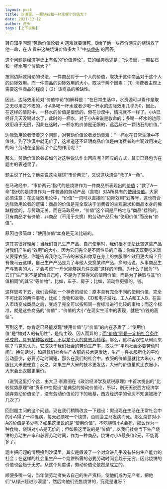 ```yaml
---
layout: post
title: 沙漠里，一颗钻石和一杯水哪个价值大？
date: 2021-12-12
author: 虎头
tags: [上下求索]
---
```


 转自知乎问题“劳动价值论者 A 遇难就要饿死，B给了他一块市价两元的烧饼救了他一命，在 A 看来这块烧饼价值多大？”中[@虎头](https://www.zhihu.com/question/463563215/answer/2267065545)  的回答。

<!--- more --->

这个问题是经济学史上有名的“价值悖论”，它的经典表述是：“沙漠里，一颗钻石和一杯水哪个价值大？”

按照边际效用论的说法，一件商品对于一个人的价值，取决于这件商品对于这个人的边际效用。而一件商品的边际效用的大小，取决于两个因素：（1）消费者主观上需要这件商品的程度；（2）该商品的稀缺性。

因此，边际效用论对“价值悖论”的解释是：“在日常生活中，水资源可以看作是取之无尽用之不竭的，小A多喝一杯水或者少喝一杯水的边际效用几乎为0，因此，在这样的情形中，一杯水的价值是很低的。但在沙漠中，情况就不一样了。小A已经好几天没喝过水了，此时的一杯水，对于小A来说是救命的；多喝一杯水的边际效用趋于无限，因此在这时，一杯水的价值是无限的，远远超过一颗钻石的价值。”

边际效用论者借着这个问题，对劳动价值论者发动责难：“一杯水在日常生活中不值钱，到了沙漠中就无价了，这难道还不证明商品价值是由消费者的主观效用决定的吗？劳动在这里起了个屁的作用呢？”

那么，劳动价值论者该如何对这种说法作出回应呢？回应的方式，其实已经包含在题主的表述里了。

题主说了什么？他先说这块烧饼“市价两元”，又说这块烧饼“救了A一命”。

在马政经中，“市价两元”指代的是烧饼作为一件商品所表现出的<u>价值</u>；“救了A一命”指代的是烧饼作为一件普通的劳动产品（食物）对A所具有的<u>使用价值</u>。大家必须注意：在边际效用论中，“价值”一词可以直接同“边际效用”划等号，这也符合边际效用论者的逻辑：商品的价值是完全取决于消费者的主观需求和商品本身的稀缺程度的，与劳动无关。而在马政经中，“价值”这个词是严格地与“商品”挂钩的。只有商品才有价值，非商品（不用于交换）的劳动产品只有“使用价值”而没有“价值”。

原因也很简单：“使用价值”本身是无法比较的。

这其实很好理解：当我们自己生产产品、自己使用时，我们根本无法比较这些产品对我们产生的“效用”的大小，因为它们完全是不同性质的产品：你每天既要吃米饭又要穿衣服，你能告诉我你吃下去的米饭和你穿在身上的衣服哪个效用更大吗？只有像马云这样，自己生产产品是为了与他人交换某种产品，换句话说，从事商品生产与售卖的人，才会考虑“一斤米能够换几件衣服”这样的问题。为什么？因为“马云们”生产米不是留给自己吃，不是为了获得米的使用价值，而是为了换取与其“价值相同”的其它“等价物”，比如，车子、房子；比如，流动性更强的，钱。

这样思考下去，我们会得到一个神奇的结论：原本具有完全不同的使用价值，完全不可比较的两件事物，比如：食物和衣物、CD和电子游戏、工人A和工人B，在进入市场变成商品之后，变成了完全可以按照同一套标准进行比较的事物；而这个标准，就是这些商品的“价值”；“价值的大小”在现实生活中的表现，就是“价钱的高低”。

写到这里，你肯定已经能发现“使用价值”与“价值”的内在矛盾了：“使用价值”是“物对人的有用性”，是纯主观、因人而异的；<u>而“价值”则是一定的社会条件形成的，具有某种客观性，不以某个人的意志为转移</u>。那么，这种客观性从何而来呢？马克思认为，它取决于我们社会的劳动生产率，取决于“平均社会必要劳动时间”。换句话说，如果我们社会生产衣服的技术更发达，生产一件衣服所化的平均劳动量少，必要劳动时间短，那么在我们的社会中，衣服的价值量就比大米小，衣服比大米更便宜；反之，如果生产大米的技术更发达，大米的价值量就比衣服小，大米会比衣服更廉价。

（说到这里打个岔，由大卫·李嘉图在《政治经济学及赋税原理》中首次提出的“比较优势原理”和“货币中性假设”是典型的劳动价值论，所以，别天天说西方经济学抛弃劳动价值论了，没有劳动价值论打下的地基，西方经济学的骨灰不知道被扬了几次了）

回到题主问的这个问题。现在我们稍稍改变一下题设：假设现在生活在正常社会中的小A得了一种怪病，每天必须吃一个烧饼，否则会立马发病而死。那么烧饼对小A的价值是多少呢？如果这里说的是“使用价值”，不吃烧饼小A会死，那么作为一种食物，烧饼对小A是无价的；但如果这里说的是“价值”，以我们社会当下生产烧饼的劳动生产率和必要劳动时间，作为一种商品，烧饼对小A最多值2元，不能再多了。

题主把问题的情境换到沙漠里，其实是假设了一个对烧饼几乎没有任何生产能力的社会；在这样的社会里生产一个烧饼所需的必要劳动时间会趋于无穷，因此烧饼的价值也会趋于无穷。从这个角度讲，劳动价值论依然是成立的。

顺便多嘴一句，当年使劳动者失去自己的生产资料，使他们成为无产者，把他们“从绿洲赶进沙漠里”，然后向他们兜售烧饼的，究竟是谁呀？